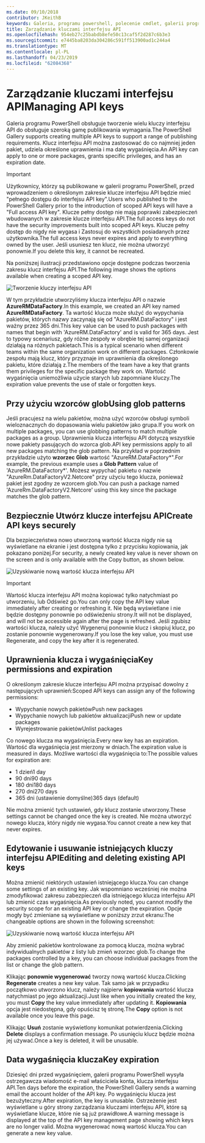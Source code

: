 ```yaml
---
ms.date: 09/10/2018
contributor: JKeithB
keywords: Galeria, programu powershell, polecenie cmdlet, galerii programu PowerShell
title: Zarządzanie kluczami interfejsu API
ms.openlocfilehash: 954eb27c25babdb8efe50c13caf5f2d287c6b3e3
ms.sourcegitcommit: e7445ba8203da304286c591ff513900ad1c244a4
ms.translationtype: MT
ms.contentlocale: pl-PL
ms.lasthandoff: 04/23/2019
ms.locfileid: "62084368"
---
```

# <a name="managing-api-keys"></a><span data-ttu-id="0da9b-103">Zarządzanie kluczami interfejsu API</span><span class="sxs-lookup"><span data-stu-id="0da9b-103">Managing API keys</span></span>

<span data-ttu-id="0da9b-104">Galeria programu PowerShell obsługuje tworzenie wielu kluczy interfejsu API do obsługuje szeroką gamę publikowania wymagania.</span><span class="sxs-lookup"><span data-stu-id="0da9b-104">The PowerShell Gallery supports creating multiple API keys to support a range of publishing requirements.</span></span> <span data-ttu-id="0da9b-105">Klucz interfejsu API można zastosować do co najmniej jeden pakiet, udziela określone uprawnienia i ma datę wygaśnięcia.</span><span class="sxs-lookup"><span data-stu-id="0da9b-105">An API key can apply to one or more packages, grants specific privileges, and has an expiration date.</span></span>

> [!IMPORTANT]
> <span data-ttu-id="0da9b-106">Użytkownicy, którzy są publikowane w galerii programu PowerShell, przed wprowadzeniem o określonym zakresie klucze interfejsu API będzie mieć "pełnego dostępu do interfejsu API key".</span><span class="sxs-lookup"><span data-stu-id="0da9b-106">Users who published to the PowerShell Gallery prior to the introduction of scoped API keys will have a "Full access API key".</span></span> <span data-ttu-id="0da9b-107">Klucze pełny dostęp nie mają poprawki zabezpieczeń wbudowanych w zakresie klucze interfejsu API.</span><span class="sxs-lookup"><span data-stu-id="0da9b-107">The full access keys do not have the security improvements built into scoped API keys.</span></span> <span data-ttu-id="0da9b-108">Klucze pełny dostęp do nigdy nie wygasa i Zastosuj do wszystkich posiadanych przez użytkownika.</span><span class="sxs-lookup"><span data-stu-id="0da9b-108">The full access keys never expires and apply to everything owned by the user.</span></span> <span data-ttu-id="0da9b-109">Jeśli usuniesz ten klucz, nie można utworzyć ponownie.</span><span class="sxs-lookup"><span data-stu-id="0da9b-109">If you delete this key, it cannot be recreated.</span></span>

<span data-ttu-id="0da9b-110">Na poniższej ilustracji przedstawiono opcje dostępne podczas tworzenia zakresu klucz interfejsu API.</span><span class="sxs-lookup"><span data-stu-id="0da9b-110">The following image shows the options available when creating a scoped API key.</span></span>

![Tworzenie kluczy interfejsu API](../../Images/PSGallery_KeyScoped.png)

<span data-ttu-id="0da9b-112">W tym przykładzie utworzyliśmy klucza interfejsu API o nazwie **AzureRMDataFactory**.</span><span class="sxs-lookup"><span data-stu-id="0da9b-112">In this example, we created an API key named **AzureRMDataFactory**.</span></span> <span data-ttu-id="0da9b-113">Ta wartość klucza może służyć do wypychania pakietów, których nazwy zaczynają się od "AzureRM.DataFactory" i jest ważny przez 365 dni.</span><span class="sxs-lookup"><span data-stu-id="0da9b-113">This key value can be used to push packages with names that begin with 'AzureRM.DataFactory' and is valid for 365 days.</span></span> <span data-ttu-id="0da9b-114">Jest to typowy scenariusz, gdy różne zespoły w obrębie tej samej organizacji działają na różnych pakietach.</span><span class="sxs-lookup"><span data-stu-id="0da9b-114">This is a typical scenario when different teams within the same organization work on different packages.</span></span> <span data-ttu-id="0da9b-115">Członkowie zespołu mają klucz, który przyznaje im uprawnienia dla określonego pakietu, które działają z.</span><span class="sxs-lookup"><span data-stu-id="0da9b-115">The members of the team have a key that grants them privileges for the specific package they work on.</span></span>
<span data-ttu-id="0da9b-116">Wartość wygaśnięcia uniemożliwia użycie starych lub zapomniane kluczy.</span><span class="sxs-lookup"><span data-stu-id="0da9b-116">The expiration value prevents the use of stale or forgotten keys.</span></span>

## <a name="using-glob-patterns"></a><span data-ttu-id="0da9b-117">Przy użyciu wzorców glob</span><span class="sxs-lookup"><span data-stu-id="0da9b-117">Using glob patterns</span></span>

<span data-ttu-id="0da9b-118">Jeśli pracujesz na wielu pakietów, można użyć wzorców obsługi symboli wieloznacznych do dopasowania wielu pakietów jako grupa.</span><span class="sxs-lookup"><span data-stu-id="0da9b-118">If you work on multiple packages, you can use globbing patterns to match multiple packages as a group.</span></span> <span data-ttu-id="0da9b-119">Uprawnienia klucza interfejsu API dotyczą wszystkie nowe pakiety pasujących do wzorca glob.</span><span class="sxs-lookup"><span data-stu-id="0da9b-119">API key permissions apply to all new packages matching the glob pattern.</span></span> <span data-ttu-id="0da9b-120">Na przykład w poprzednim przykładzie użyto **wzorzec Glob** wartość "AzureRM.DataFactory\*".</span><span class="sxs-lookup"><span data-stu-id="0da9b-120">For example, the previous example uses a **Glob Pattern** value of 'AzureRM.DataFactory\*'.</span></span> <span data-ttu-id="0da9b-121">Możesz wypychać pakietu o nazwie "AzureRm.DataFactoryV2.Netcore" przy użyciu tego klucza, ponieważ pakiet jest zgodny ze wzorcem glob.</span><span class="sxs-lookup"><span data-stu-id="0da9b-121">You can push a package named 'AzureRm.DataFactoryV2.Netcore' using this key since the package matches the glob pattern.</span></span>

## <a name="create-api-keys-securely"></a><span data-ttu-id="0da9b-122">Bezpiecznie Utwórz klucze interfejsu API</span><span class="sxs-lookup"><span data-stu-id="0da9b-122">Create API keys securely</span></span>

<span data-ttu-id="0da9b-123">Dla bezpieczeństwa nowo utworzoną wartość klucza nigdy nie są wyświetlane na ekranie i jest dostępna tylko z przycisku kopiowania, jak pokazano poniżej.</span><span class="sxs-lookup"><span data-stu-id="0da9b-123">For security, a newly created key value is never shown on the screen and is only available with the Copy button, as shown below.</span></span>

![Uzyskiwanie nową wartość klucza interfejsu API](../../Images/PSGallery_CopyCreatedKey.png)

> [!IMPORTANT]
> <span data-ttu-id="0da9b-125">Wartość klucza interfejsu API można kopiować tylko natychmiast po utworzeniu, lub Odśwież go.</span><span class="sxs-lookup"><span data-stu-id="0da9b-125">You can only copy the API key value immediately after creating or refreshing it.</span></span> <span data-ttu-id="0da9b-126">Nie będą wyświetlane i nie będzie dostępny ponownie po odświeżeniu strony.</span><span class="sxs-lookup"><span data-stu-id="0da9b-126">It will not be displayed, and will not be accessible again after the page is refreshed.</span></span> <span data-ttu-id="0da9b-127">Jeśli zgubisz wartości klucza, należy użyć Wygeneruj ponownie klucz i skopiuj klucz, po zostanie ponownie wygenerowany.</span><span class="sxs-lookup"><span data-stu-id="0da9b-127">If you lose the key value, you must use Regenerate, and copy the key after it is regenerated.</span></span>

## <a name="key-permissions-and-expiration"></a><span data-ttu-id="0da9b-128">Uprawnienia klucza i wygaśnięcia</span><span class="sxs-lookup"><span data-stu-id="0da9b-128">Key permissions and expiration</span></span>

<span data-ttu-id="0da9b-129">O określonym zakresie klucze interfejsu API można przypisać dowolny z następujących uprawnień:</span><span class="sxs-lookup"><span data-stu-id="0da9b-129">Scoped API keys can assign any of the following permissions:</span></span>

- <span data-ttu-id="0da9b-130">Wypychanie nowych pakietów</span><span class="sxs-lookup"><span data-stu-id="0da9b-130">Push new packages</span></span>
- <span data-ttu-id="0da9b-131">Wypychanie nowych lub pakietów aktualizacji</span><span class="sxs-lookup"><span data-stu-id="0da9b-131">Push new or update packages</span></span>
- <span data-ttu-id="0da9b-132">Wyrejestrowanie pakietów</span><span class="sxs-lookup"><span data-stu-id="0da9b-132">Unlist packages</span></span>

<span data-ttu-id="0da9b-133">Co nowego klucza ma wygaśnięcia.</span><span class="sxs-lookup"><span data-stu-id="0da9b-133">Every new key has an expiration.</span></span> <span data-ttu-id="0da9b-134">Wartość dla wygaśnięcia jest mierzony w dniach.</span><span class="sxs-lookup"><span data-stu-id="0da9b-134">The expiration value is measured in days.</span></span> <span data-ttu-id="0da9b-135">Możliwe wartości dla wygaśnięcia to:</span><span class="sxs-lookup"><span data-stu-id="0da9b-135">The possible values for expiration are:</span></span>

- <span data-ttu-id="0da9b-136">1 dzień</span><span class="sxs-lookup"><span data-stu-id="0da9b-136">1 day</span></span>
- <span data-ttu-id="0da9b-137">90 dni</span><span class="sxs-lookup"><span data-stu-id="0da9b-137">90 days</span></span>
- <span data-ttu-id="0da9b-138">180 dni</span><span class="sxs-lookup"><span data-stu-id="0da9b-138">180 days</span></span>
- <span data-ttu-id="0da9b-139">270 dni</span><span class="sxs-lookup"><span data-stu-id="0da9b-139">270 days</span></span>
- <span data-ttu-id="0da9b-140">365 dni (ustawienie domyślne)</span><span class="sxs-lookup"><span data-stu-id="0da9b-140">365 days (default)</span></span>

<span data-ttu-id="0da9b-141">Nie można zmienić tych ustawień, gdy klucz zostanie utworzony.</span><span class="sxs-lookup"><span data-stu-id="0da9b-141">These settings cannot be changed once the key is created.</span></span> <span data-ttu-id="0da9b-142">Nie można utworzyć nowego klucza, który nigdy nie wygasa.</span><span class="sxs-lookup"><span data-stu-id="0da9b-142">You cannot create a new key that never expires.</span></span>

## <a name="editing-and-deleting-existing-api-keys"></a><span data-ttu-id="0da9b-143">Edytowanie i usuwanie istniejących kluczy interfejsu API</span><span class="sxs-lookup"><span data-stu-id="0da9b-143">Editing and deleting existing API keys</span></span>

<span data-ttu-id="0da9b-144">Można zmienić niektórych ustawień istniejącego klucza.</span><span class="sxs-lookup"><span data-stu-id="0da9b-144">You can change some settings of an existing key.</span></span> <span data-ttu-id="0da9b-145">Jak wspomniano wcześniej nie można zmodyfikować zakresu zabezpieczeń dla istniejącego klucza interfejsu API lub zmienić czas wygaśnięcia.</span><span class="sxs-lookup"><span data-stu-id="0da9b-145">As previously noted, you cannot modify the security scope for an existing API key or change the expiration.</span></span> <span data-ttu-id="0da9b-146">Opcje mogły być zmieniane są wyświetlane w poniższy zrzut ekranu:</span><span class="sxs-lookup"><span data-stu-id="0da9b-146">The changeable options are shown in the following screenshot:</span></span>

![Uzyskiwanie nową wartość klucza interfejsu API](../../Images/PSGallery_EditAPIKey.png)

<span data-ttu-id="0da9b-148">Aby zmienić pakietów kontrolowane za pomocą klucza, można wybrać indywidualnych pakietów z listy lub zmień wzorzec glob.</span><span class="sxs-lookup"><span data-stu-id="0da9b-148">To change the packages controlled by a key, you can choose individual packages from the list or change the glob pattern.</span></span>

<span data-ttu-id="0da9b-149">Klikając **ponownie wygenerować** tworzy nową wartość klucza.</span><span class="sxs-lookup"><span data-stu-id="0da9b-149">Clicking **Regenerate** creates a new key value.</span></span> <span data-ttu-id="0da9b-150">Tak samo jak w przypadku początkowo utworzono klucz, należy najpierw **kopiowania** wartość klucza natychmiast po jego aktualizacji.</span><span class="sxs-lookup"><span data-stu-id="0da9b-150">Just like when you initially created the key, you must **Copy** the key value immediately after updating it.</span></span> <span data-ttu-id="0da9b-151">**Kopiowania** opcja jest niedostępna, gdy opuścisz tę stronę.</span><span class="sxs-lookup"><span data-stu-id="0da9b-151">The **Copy** option is not available once you leave this page.</span></span>

<span data-ttu-id="0da9b-152">Klikając **Usuń** zostanie wyświetlony komunikat potwierdzenia.</span><span class="sxs-lookup"><span data-stu-id="0da9b-152">Clicking **Delete** displays a confirmation message.</span></span> <span data-ttu-id="0da9b-153">Po usunięciu klucz będzie można jej używać.</span><span class="sxs-lookup"><span data-stu-id="0da9b-153">Once a key is deleted, it will be unusable.</span></span>

## <a name="key-expiration"></a><span data-ttu-id="0da9b-154">Data wygaśnięcia klucza</span><span class="sxs-lookup"><span data-stu-id="0da9b-154">Key expiration</span></span>

<span data-ttu-id="0da9b-155">Dziesięć dni przed wygaśnięciem, galerii programu PowerShell wysyła ostrzegawcza wiadomość e-mail właściciela konta, klucza interfejsu API.</span><span class="sxs-lookup"><span data-stu-id="0da9b-155">Ten days before the expiration, the PowerShell Gallery sends a warning email the account holder of the API key.</span></span> <span data-ttu-id="0da9b-156">Po wygaśnięciu klucza jest bezużyteczny.</span><span class="sxs-lookup"><span data-stu-id="0da9b-156">After expiration, the key is unusable.</span></span> <span data-ttu-id="0da9b-157">Ostrzeżenie jest wyświetlane u góry strony zarządzania kluczami interfejsu API, które są wyświetlane klucze, które nie są już prawidłowe.</span><span class="sxs-lookup"><span data-stu-id="0da9b-157">A warning message is displayed at the top of the API key management page showing which keys are no longer valid.</span></span> <span data-ttu-id="0da9b-158">Można wygenerować nową wartość klucza.</span><span class="sxs-lookup"><span data-stu-id="0da9b-158">You can generate a new key value.</span></span>
